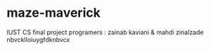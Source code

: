 # maze-maverick
IUST CS final project
programers : 
zainab kaviani 
&
mahdi zinalzade 
nbvcklloiuygfdknbvcx
